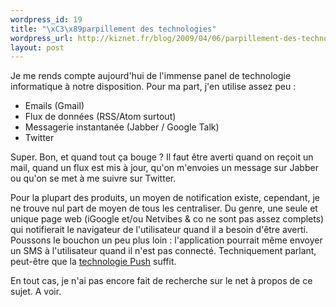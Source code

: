```yaml
--- 
wordpress_id: 19
title: "\xC3\x89parpillement des technologies"
wordpress_url: http://kiznet.fr/blog/2009/04/06/parpillement-des-technologies/
layout: post
---
```


Je me rends compte aujourd'hui de l'immense panel de technologie informatique à notre disposition. Pour ma part, j'en utilise assez peu :

 - Emails (Gmail)
 - Flux de données (RSS/Atom surtout)
 - Messagerie instantanée (Jabber / Google Talk)
 - Twitter

Super. Bon, et quand tout ça bouge ? Il faut être averti quand on reçoit un
mail, quand un flux est mis à jour, qu'on m'envoies un message sur Jabber ou
qu'on se met à me suivre sur Twitter.

Pour la plupart des produits, un moyen de notification existe, cependant, je
ne trouve nul part de moyen de tous les centraliser. Du genre, une seule et
unique page web (iGoogle et/ou Netvibes & co ne sont pas assez complets) qui
notifierait le navigateur de l'utilisateur quand il a besoin d'être averti.
Poussons le bouchon un peu plus loin : l'application pourrait même envoyer un
SMS à l'utilisateur quand il n'est pas connecté. Techniquement parlant,
peut-être que la [technologie
Push](http://en.wikipedia.org/wiki/Push_technology) suffit.

En tout cas, je n'ai pas encore fait de recherche sur le net à propos de ce
sujet. A voir.
